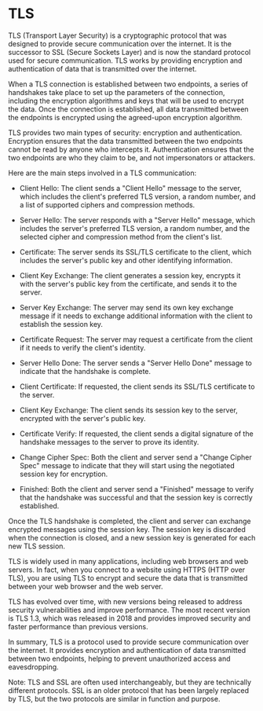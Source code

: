 # TLS

TLS (Transport Layer Security) is a cryptographic protocol that was designed to provide secure communication over the internet. It is the successor to SSL (Secure Sockets Layer) and is now the standard protocol used for secure communication. TLS works by providing encryption and authentication of data that is transmitted over the internet.

When a TLS connection is established between two endpoints, a series of handshakes take place to set up the parameters of the connection, including the encryption algorithms and keys that will be used to encrypt the data. Once the connection is established, all data transmitted between the endpoints is encrypted using the agreed-upon encryption algorithm.

TLS provides two main types of security: encryption and authentication. Encryption ensures that the data transmitted between the two endpoints cannot be read by anyone who intercepts it. Authentication ensures that the two endpoints are who they claim to be, and not impersonators or attackers.

Here are the main steps involved in a TLS communication:

- Client Hello: The client sends a "Client Hello" message to the server, which includes the client's preferred TLS version, a random number, and a list of supported ciphers and compression methods.

- Server Hello: The server responds with a "Server Hello" message, which includes the server's preferred TLS version, a random number, and the selected cipher and compression method from the client's list.

- Certificate: The server sends its SSL/TLS certificate to the client, which includes the server's public key and other identifying information.

- Client Key Exchange: The client generates a session key, encrypts it with the server's public key from the certificate, and sends it to the server.

- Server Key Exchange: The server may send its own key exchange message if it needs to exchange additional information with the client to establish the session key.

- Certificate Request: The server may request a certificate from the client if it needs to verify the client's identity.

- Server Hello Done: The server sends a "Server Hello Done" message to indicate that the handshake is complete.

- Client Certificate: If requested, the client sends its SSL/TLS certificate to the server.

- Client Key Exchange: The client sends its session key to the server, encrypted with the server's public key.

- Certificate Verify: If requested, the client sends a digital signature of the handshake messages to the server to prove its identity.

- Change Cipher Spec: Both the client and server send a "Change Cipher Spec" message to indicate that they will start using the negotiated session key for encryption.

- Finished: Both the client and server send a "Finished" message to verify that the handshake was successful and that the session key is correctly established.

Once the TLS handshake is completed, the client and server can exchange encrypted messages using the session key. The session key is discarded when the connection is closed, and a new session key is generated for each new TLS session.

TLS is widely used in many applications, including web browsers and web servers. In fact, when you connect to a website using HTTPS (HTTP over TLS), you are using TLS to encrypt and secure the data that is transmitted between your web browser and the web server.

TLS has evolved over time, with new versions being released to address security vulnerabilities and improve performance. The most recent version is TLS 1.3, which was released in 2018 and provides improved security and faster performance than previous versions.

In summary, TLS is a protocol used to provide secure communication over the internet. It provides encryption and authentication of data transmitted between two endpoints, helping to prevent unauthorized access and eavesdropping.

Note: TLS and SSL are often used interchangeably, but they are technically different protocols. SSL is an older protocol that has been largely replaced by TLS, but the two protocols are similar in function and purpose.